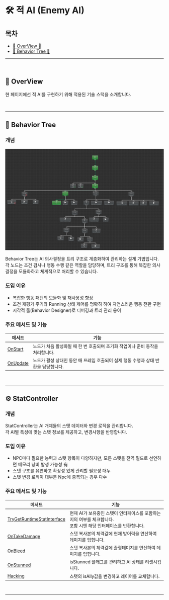 # 🛠️ 적 AI (Enemy AI)

## 목차

- [🌙 OverView 🌙](#overview)
- [🔄 Behavior Tree 🔄](#bt)
---

<br>

<a name="overview"></a>
## 🌙 OverView

현 페이지에선 적 AI를 구현하기 위해 적용된 기술 스택을 소개합니다.

<br>

---
<a name="bt"></a>
## 🔄 Behavior Tree

### 개념

![img.png](img.png)

Behavior Tree는 AI 의사결정을 트리 구조로 계층화하여 관리하는 설계 기법입니다.  
각 노드는 조건 검사나 행동 수행 같은 역할을 담당하며, 트리 구조를 통해 복잡한 의사결정을 모듈화하고 체계적으로 처리할 수 있습니다.

### 도입 이유

- 복잡한 행동 패턴의 모듈화 및 재사용성 향상
- 조건 재평가 주기와 Running 상태 제어를 명확히 하여 자연스러운 행동 전환 구현
- 시각적 툴(Behavior Designer)로 디버깅과 트리 관리 용이

### 주요 메서드 및 기능

| 메서드                                                                                                                                                                 | 기능                                 |
|---------------------------------------------------------------------------------------------------------------------------------------------------------------------|------------------------------------|
| [OnStart](https://github.com/Neronem/TheLastOne_Public/blob/main/Scripts/Entity/Scripts/NPC/AIBehaviors/BehaviorDesigner/Action/ShebotOnly/ShebotRifleFire.cs#L25)  | 노드가 처음 활성화될 때 한 번 호출되며 초기화 작업이나 준비 동작을 처리합니다. |
| [OnUpdate](https://github.com/Neronem/TheLastOne_Public/blob/main/Scripts/Entity/Scripts/NPC/AIBehaviors/BehaviorDesigner/Action/ShebotOnly/ShebotRifleFire.cs#L39) | 노드가 활성 상태인 동안 매 프레임 호출되어 실제 행동 수행과 상태 반환을 담당합니다. |

<br>

---
<a name="stat"></a>
## ⚙️ StatController 

### 개념

StatController는 AI 개체들의 스탯 데이터와 변경 로직을 관리합니다. <br>
각 AI별 특성에 맞는 스탯 정보를 제공하고, 변경사항을 반영합니다.

### 도입 이유
- NPC마다 필요한 능력과 스탯 항목이 다양하지만, 모든 스탯을 전역 필드로 선언하면 메모리 낭비 발생 가능성 有
- 스탯 구조를 유연하고 확장성 있게 관리할 필요성 대두
- 스탯 변경 로직이 대부분 Npc에 중복되는 경우 다수

### 주요 메서드 및 기능

| 메서드                                                                                                                                                                | 기능                                                                   |
|--------------------------------------------------------------------------------------------------------------------------------------------------------------------|----------------------------------------------------------------------|
| [TryGetRuntimeStatInterface](https://github.com/Neronem/TheLastOne_Public/blob/main/Scripts/Entity/Scripts/NPC/StatControllers/Base/BaseNpcStatController.cs#L383) | 현재 AI가 보유중인 스탯이 인터페이스를 포함하는지의 여부를 체크합니다.<br/> 포함 시엔 해당 인터페이스를 반환합니다. |
| [OnTakeDamage](https://github.com/Neronem/TheLastOne_Public/blob/main/Scripts/Entity/Scripts/NPC/StatControllers/Base/BaseNpcStatController.cs#L164)               | 스탯 복사본의 체력값에 현재 방어력을 연산하여 데미지를 입힙니다.                                 |
| [OnBleed](https://github.com/Neronem/TheLastOne_Public/blob/main/Scripts/Entity/Scripts/NPC/StatControllers/Base/BaseNpcStatController.cs#L210)                    | 스탯 복사본의 체력값에 출혈데미지를 연산하여 데미지를 입힙니다.                                  |
| [OnStunned](https://github.com/Neronem/TheLastOne_Public/blob/main/Scripts/Entity/Scripts/NPC/StatControllers/Base/BaseNpcStatController.cs#L317)       | isStunned 플래그를 관리하고 AI 상태를 리셋시킵니다.                                   |
| [Hacking](https://github.com/Neronem/TheLastOne_Public/blob/main/Scripts/Entity/Scripts/NPC/StatControllers/Base/BaseNpcStatController.cs#L228C13-L229C42)         | 스탯의 isAlly값을 변경하고 레이어를 교체합니다.                                        |

<br>

----